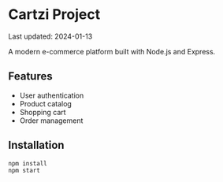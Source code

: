# Cartzi Project

Last updated: 2024-01-13

A modern e-commerce platform built with Node.js and Express.

## Features
- User authentication
- Product catalog
- Shopping cart
- Order management

## Installation
```bash
npm install
npm start
```